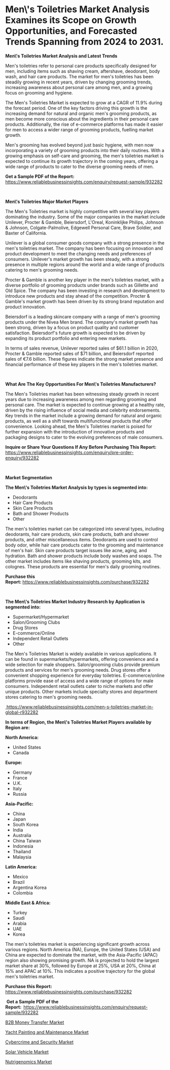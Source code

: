 <p><h1>Men\'s Toiletries Market Analysis Examines its Scope on Growth Opportunities, and Forecasted Trends Spanning from 2024 to 2031.</h1></p><p><strong>Men\'s Toiletries Market Analysis and Latest Trends</strong></p>
<p><p>Men's toiletries refer to personal care products specifically designed for men, including items such as shaving cream, aftershave, deodorant, body wash, and hair care products. The market for men's toiletries has been steadily growing in recent years, driven by changing grooming trends, increasing awareness about personal care among men, and a growing focus on grooming and hygiene.</p><p>The Men's Toiletries Market is expected to grow at a CAGR of 11.9% during the forecast period. One of the key factors driving this growth is the increasing demand for natural and organic men's grooming products, as men become more conscious about the ingredients in their personal care products. Additionally, the rise of e-commerce platforms has made it easier for men to access a wider range of grooming products, fuelling market growth.</p><p>Men's grooming has evolved beyond just basic hygiene, with men now incorporating a variety of grooming products into their daily routines. With a growing emphasis on self-care and grooming, the men's toiletries market is expected to continue its growth trajectory in the coming years, offering a wide range of products to cater to the diverse grooming needs of men.</p></p>
<p><strong>Get a Sample PDF of the Report:&nbsp;</strong> <a href="https://www.reliablebusinessinsights.com/enquiry/request-sample/932282">https://www.reliablebusinessinsights.com/enquiry/request-sample/932282</a></p>
<p>&nbsp;</p>
<p><strong>Men\'s Toiletries Major Market Players</strong></p>
<p><p>The Men's Toiletries market is highly competitive with several key players dominating the industry. Some of the major companies in the market include Unilever, Procter & Gamble, Beiersdorf, L'Oreal, Koninklijke Philips, Johnson & Johnson, Colgate-Palmolive, Edgewell Personal Care, Brave Soldier, and Baxter of California.</p><p>Unilever is a global consumer goods company with a strong presence in the men's toiletries market. The company has been focusing on innovation and product development to meet the changing needs and preferences of consumers. Unilever's market growth has been steady, with a strong presence in multiple regions around the world and a wide range of products catering to men's grooming needs.</p><p>Procter & Gamble is another key player in the men's toiletries market, with a diverse portfolio of grooming products under brands such as Gillette and Old Spice. The company has been investing in research and development to introduce new products and stay ahead of the competition. Procter & Gamble's market growth has been driven by its strong brand reputation and product innovation.</p><p>Beiersdorf is a leading skincare company with a range of men's grooming products under the Nivea Men brand. The company's market growth has been strong, driven by a focus on product quality and customer satisfaction. Beiersdorf's future growth is expected to be driven by expanding its product portfolio and entering new markets.</p><p>In terms of sales revenue, Unilever reported sales of $61.1 billion in 2020, Procter & Gamble reported sales of $71 billion, and Beiersdorf reported sales of €7.6 billion. These figures indicate the strong market presence and financial performance of these key players in the men's toiletries market.</p></p>
<p>&nbsp;</p>
<p><strong>What Are The Key Opportunities For Men\'s Toiletries Manufacturers?</strong></p>
<p><p>The Men's Toiletries market has been witnessing steady growth in recent years due to increasing awareness among men regarding grooming and personal care. The market is expected to continue growing at a healthy rate, driven by the rising influence of social media and celebrity endorsements. Key trends in the market include a growing demand for natural and organic products, as well as a shift towards multifunctional products that offer convenience. Looking ahead, the Men's Toiletries market is poised for further expansion with the introduction of innovative products and packaging designs to cater to the evolving preferences of male consumers.</p></p>
<p><strong>Inquire or Share Your Questions If Any Before Purchasing This Report:</strong> <a href="https://www.reliablebusinessinsights.com/enquiry/pre-order-enquiry/932282">https://www.reliablebusinessinsights.com/enquiry/pre-order-enquiry/932282</a></p>
<p>&nbsp;</p>
<p><strong>Market Segmentation</strong></p>
<p><strong>The Men\'s Toiletries Market Analysis by types is segmented into:</strong></p>
<p><ul><li>Deodorants</li><li>Hair Care Products</li><li>Skin Care Products</li><li>Bath and Shower Products</li><li>Other</li></ul></p>
<p><p>The men's toiletries market can be categorized into several types, including deodorants, hair care products, skin care products, bath and shower products, and other miscellaneous items. Deodorants are used to control body odor, while hair care products cater to the grooming and maintenance of men's hair. Skin care products target issues like acne, aging, and hydration. Bath and shower products include body washes and soaps. The other market includes items like shaving products, grooming kits, and colognes. These products are essential for men's daily grooming routines.</p></p>
<p><strong>Purchase this Report:&nbsp;</strong><a href="https://www.reliablebusinessinsights.com/purchase/932282">https://www.reliablebusinessinsights.com/purchase/932282</a></p>
<p>&nbsp;</p>
<p><strong>The Men\'s Toiletries Market Industry Research by Application is segmented into:</strong></p>
<p><ul><li>Supermarket/Hypermarket</li><li>Salon/Grooming Clubs</li><li>Drug Stores</li><li>E-commerce/Online</li><li>Independent Retail Outlets</li><li>Other</li></ul></p>
<p><p>The Men's Toiletries Market is widely available in various applications. It can be found in supermarkets/hypermarkets, offering convenience and a wide selection for male shoppers. Salon/grooming clubs provide premium products and services for men's grooming needs. Drug stores offer a convenient shopping experience for everyday toiletries. E-commerce/online platforms provide ease of access and a wide range of options for male consumers. Independent retail outlets cater to niche markets and offer unique products. Other markets include specialty stores and department stores catering to men's grooming needs.</p></p>
<p><a href="https://www.reliablebusinessinsights.com/men-s-toiletries-market-in-global-r932282">&nbsp;https://www.reliablebusinessinsights.com/men-s-toiletries-market-in-global-r932282</a></p>
<p><strong>In terms of Region, the Men\'s Toiletries Market Players available by Region are:</strong></p>
<p>
    <p> <strong> North America: </strong>
        <ul>
            <li>United States</li>
            <li>Canada</li>
        </ul>
        </p> 
    <p> <strong> Europe: </strong>
        <ul>
            <li>Germany</li>
            <li>France</li>
            <li>U.K.</li>
            <li>Italy</li>
            <li>Russia</li>
        </ul>
        </p> 
    <p> <strong> Asia-Pacific: </strong>
        <ul>
            <li>China</li>
            <li>Japan</li>
            <li>South Korea</li>
            <li>India</li>
            <li>Australia</li>
            <li>China Taiwan</li>
            <li>Indonesia</li>
            <li>Thailand</li>
            <li>Malaysia</li>
        </ul>
        </p> 
    <p> <strong> Latin America: </strong>
        <ul>
            <li>Mexico</li>
            <li>Brazil</li>
            <li>Argentina Korea</li>
            <li>Colombia</li>
        </ul>
        </p> 
    <p> <strong> Middle East & Africa: </strong>
        <ul>
            <li>Turkey</li>
            <li>Saudi</li>
            <li>Arabia</li>
            <li>UAE</li>
            <li>Korea</li>
        </ul>
    </p>
    </p>
<p><p>The men's toiletries market is experiencing significant growth across various regions. North America (NA), Europe, the United States (USA) and China are expected to dominate the market, with the Asia-Pacific (APAC) region also showing promising growth. NA is projected to hold the largest market share at 30%, followed by Europe at 25%, USA at 20%, China at 15% and APAC at 10%. This indicates a positive trajectory for the global men's toiletries market.</p></p>
<p><strong>Purchase this Report: </strong><a href="https://www.reliablebusinessinsights.com/purchase/932282">https://www.reliablebusinessinsights.com/purchase/932282</a></p>
<p>&nbsp;<strong>Get a Sample PDF of the Report:&nbsp;&nbsp;</strong><a href="https://www.reliablebusinessinsights.com/enquiry/request-sample/932282">https://www.reliablebusinessinsights.com/enquiry/request-sample/932282</a></p>
<p><strong></strong></p>
<p><p><a href="https://medium.com/@stephanmorissette/global-b2b-money-transfer-market-opportunities-and-forecast-for-period-from-2024-to-2031-b97fad196a13">B2B Money Transfer Market</a></p><p><a href="https://medium.com/@stephanmorissette/yacht-painting-and-maintenance-market-a-global-and-regional-analysis-2024-2031-289095e9390a">Yacht Painting and Maintenance Market</a></p><p><a href="https://medium.com/@stephanmorissette/cybercrime-and-security-market-outlook-complete-industry-analysis-2024-to-2031-97c75f435fa2">Cybercrime and Security Market</a></p><p><a href="https://medium.com/@marisolking1/solar-vehicle-market-share-size-trends-industry-analysis-report-by-type-by-end-use-7c47b9bef94a">Solar Vehicle Market</a></p><p><a href="https://medium.com/@marisolking1/mapping-the-nutrigenomics-market-trends-challenges-and-breakthroughs-2024-2031-ae232e6a1f1f">Nutrigenomics Market</a></p></p>